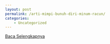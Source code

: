 ```yaml
---
layout: post
permalink: /arti-mimpi-bunuh-diri-minum-racun/
categories:
    - Uncategorized
---
```


[Baca Selengkapnya](/09)